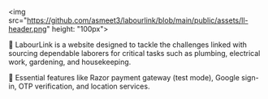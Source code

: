   <img src="https://github.com/asmeet3/labourlink/blob/main/public/assets/ll-header.png" height: "100px"></img>

📌 LabourLink is a website designed to tackle the challenges linked with sourcing dependable laborers for critical tasks such as plumbing, electrical work, gardening, and housekeeping.

📌 Essential features like Razor payment gateway (test mode), Google sign-in, OTP verification, and location services.
